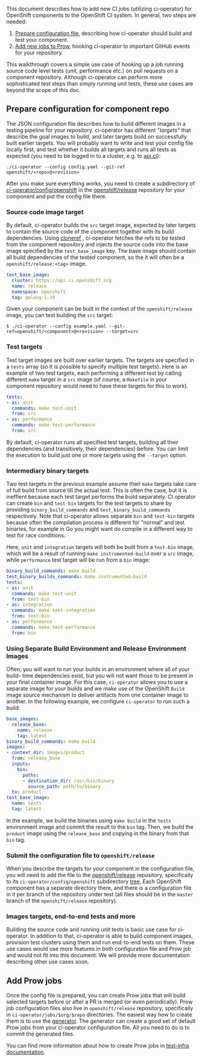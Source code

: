 This document describes how to add new CI jobs (utilizing ci-operator) for
OpenShift components to the OpenShift CI system. In general, two steps are
needed:

1. [Prepare configuration file](#prepare-configuration-for-component-repo),
   describing how ci-operator should build and test your component.
2. [Add new jobs to Prow](#add-prow-jobs), hooking ci-operator to important
   GitHub events for your repository.

This walkthrough covers a simple use case of hooking up a job running source
code level tests (unit, performance etc.) on pull requests on a component
repository. Although ci-operator can perform more sophisticated test steps than
simply running unit tests, these use cases are beyond the scope of this doc.

## Prepare configuration for component repo

The JSON configuration file describes how to build different images in a
testing pipeline for your repository. ci-operator has different *”targets”*
that describe the goal images to build, and later targets build on successfully
built earlier targets. You will probably want to write and test your config
file locally first, and test whether it builds all targets and runs all tests
as expected (you need to be logged in to a cluster, e.g. to
[api.ci](https://api.ci.openshift.org)):

```
./ci-operator --config config.yaml --git-ref openshift/<repo>@<revision>
```

After you make sure everything works, you need to create a subdirectory
of
[ci-operator/config/openshift](https://github.com/openshift/release/tree/master/ci-operator/config/openshift)
in the [openshift/release](https://github.com/openshift/release/) repository for
your component and put the config file there.

### Source code image target

By default, ci-operator builds the `src` target image, expected by later targets
to contain the source code of the component together with its build
dependencies. Using [cloneref](https://github.com/kubernetes/test-infra/tree/master/prow/cmd/clonerefs)
, ci-operator fetches the refs to be tested from the component repository
and injects the source code into the base image specified by the
`test_base_image` key.  The base image should contain all build dependencies of
the tested component, so the it will often be a `openshift/release:<tag>` image.

```yaml
test_base_image:
  cluster: https://api.ci.openshift.org
  name: release
  namespace: openshift
  tag: golang-1.10
```

Given your component can be built in the context of the `openshift/release`
image, you can test building the `src` target:

```
$ ./ci-operator --config example.yaml --git-ref=openshift/<component>@<revision> --target=src
```

### Test targets

Test target images are built over earlier targets. The targets are specified in
a `tests` array (so it is possible to specify multiple test targets). Here is an
example of two test targets, each performing a different test by calling
different `make` target in a `src` image (of course, a `Makefile` in your
component repository would need to have these targets for this to work).

```yaml
tests:
- as: unit
  commands: make test-unit
  from: src
- as: performance
  commands: make test-performance
  from: src
```

By default, ci-operator runs all specified test targets, building all their
dependencies (and transitively, their dependencies) before. You can limit the
execution to build just one or more targets using the `--target` option.

### Intermediary binary targets

Two test targets in the previous example assume their `make` targets take care
of full build from source till the actual test. This is often the case, but it
is ineffient because each test target performs the build separately. CI
operator can create `bin` and `test-bin` targets for the test targets to share
by providing `binary_build_commands` and `test_binary_build_commands`
respectively. Note that ci-operator allows separate `bin` and `test-bin`
targets because often the compilation process is different for “normal” and
test binaries, for example in Go you might want do compile in a different way
to test for race conditions.

Here, `unit` and `integration` targets will both be built from a `test-bin`
image, which will be a result of running `make instrumented-build` over a `src`
image, while `performance` test target will be run from a `bin` image:

```yaml
binary_build_commands: make build
test_binary_builds_commands: make instrumented-build
tests:
- as: unit
  commands: make test-unit
  from: test-bin
- as: integration
  commands: make test-integration
  from: test-bin
- as: performance
  commands: make test-performance
  from: bin
```

### Using Separate Build Environment and Release Environment Images

Often, you will want to run your builds in an environment where all of your build-
time dependencies exist, but you will not want those to be present in your final
container image. For this case, `ci-operator` allows you to use a separate image
for your builds and we make use of the OpenShift `Build` image source mechanism
to deliver artifacts from one container image to another. In the following example,
we configure `ci-operator` to run such a build:

```yaml
base_images:
  release_base:
    name: release
    tag: latest
binary_build_commands: make build
images:
- context_dir: images/product
  from: release_base
  inputs:
    bin:
      paths:
      - destination_dir: /usr/bin/binary
        source_path: path/to/binary
  to: product
test_base_image:
  name: tests
  tag: latest
```

In the example, we build the binaries using `make build` in the `tests` environment
image and commit the result to the `bin` tag. Then, we build the `product` image
using the `release_base` and copying in the binary from that `bin` tag.


### Submit the configuration file to `openshift/release`

When you describe the targets for your component in the configuration file, you
will need to add the file to the
[openshift/release](https://github.com/openshift/release) repository,
specifically to its `ci-operator/config/openshift` subdirectory
[tree](https://github.com/openshift/release/tree/master/ci-operator/config/openshift).
Each OpenShift component has a separate directory there, and there is a
configuration file in it per branch of the repository under test (all files
should be in the `master` branch of the `openshift/release` repository).

### Images targets, end-to-end tests and more

Building the source code and running unit tests is basic use case for
ci-operator. In addition to that, ci-operator is able to build component images,
provision test clusters using them and run end-to-end tests on them. These use
cases would use more features in both configuration file and Prow job and would
not fit into this document. We will provide more documentation describing other
use cases soon.

## Add Prow jobs

Once the config file is prepared, you can create Prow jobs that will build
selected targets before or after a PR is merged (or even periodically). Prow
job configuration files also live in `openshift/release` repository,
specifically in `ci-operator/jobs/$org/$repo` directories. The easiest way how
to create them is to use the
[generator](https://github.com/openshift/ci-operator-prowgen). The generator can
create a good set of default Prow jobs from your ci-operator configuration
file. All you need to do is to commit the generated files.

You can find more information about how to create Prow jobs in [test-infra
documentation](https://github.com/openshift/test-infra/tree/master/prow#how-to-add-new-jobs).
